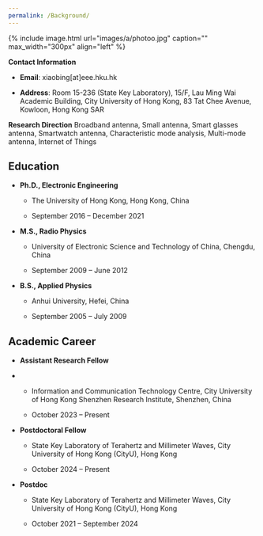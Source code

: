 ```yaml
---
permalink: /Background/
---
```


{% include image.html url="images/a/photoo.jpg" caption="" max_width="300px" align="left" %}


**Contact Information**
- **Email**: xiaobing[at]eee.hku.hk
  
- **Address**: Room 15-236 (State Key Laboratory), 15/F, Lau Ming Wai Academic Building, City University of Hong Kong, 83 Tat Chee Avenue, Kowloon, Hong Kong SAR

**Research Direction**
Broadband antenna, Small antenna, Smart glasses antenna, Smartwatch antenna, Characteristic mode analysis, Multi-mode antenna, Internet of Things

## Education

- **Ph.D., Electronic Engineering**
  
  - The University of Hong Kong, Hong Kong, China
    
  - September 2016 – December 2021

- **M.S., Radio Physics**
  
  - University of Electronic Science and Technology of China, Chengdu, China
    
  - September 2009 – June 2012

- **B.S., Applied Physics**
  
  - Anhui University, Hefei, China
    
  - September 2005 – July 2009

## Academic Career

- **Assistant Research Fellow**
- 
  - Information and Communication Technology Centre, City University of Hong Kong Shenzhen Research Institute, Shenzhen, China
    
  - October 2023 – Present

- **Postdoctoral Fellow**
  
  - State Key Laboratory of Terahertz and Millimeter Waves, City University of Hong Kong (CityU), Hong Kong
    
  - October 2024 – Present

- **Postdoc**
  
  - State Key Laboratory of Terahertz and Millimeter Waves, City University of Hong Kong (CityU), Hong Kong
    
  - October 2021 – September 2024









